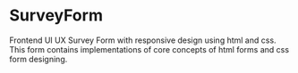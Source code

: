 # SurveyForm

Frontend UI UX Survey Form with responsive design using html and css. This form contains implementations of core concepts of html forms and css form designing.

